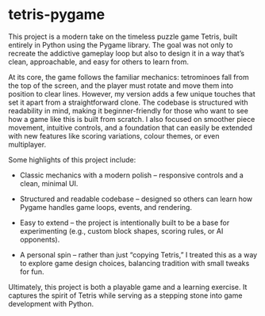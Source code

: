 # tetris-pygame

This project is a modern take on the timeless puzzle game Tetris, built entirely in Python using the Pygame library. The goal was not only to recreate the addictive gameplay loop but also to design it in a way that’s clean, approachable, and easy for others to learn from.

At its core, the game follows the familiar mechanics: tetrominoes fall from the top of the screen, and the player must rotate and move them into position to clear lines. However, my version adds a few unique touches that set it apart from a straightforward clone. The codebase is structured with readability in mind, making it beginner-friendly for those who want to see how a game like this is built from scratch. I also focused on smoother piece movement, intuitive controls, and a foundation that can easily be extended with new features like scoring variations, colour themes, or even multiplayer.

Some highlights of this project include:

- Classic mechanics with a modern polish – responsive controls and a clean, minimal UI.

- Structured and readable codebase – designed so others can learn how Pygame handles game loops, events, and rendering.

- Easy to extend – the project is intentionally built to be a base for experimenting (e.g., custom block shapes, scoring rules, or AI opponents).

- A personal spin – rather than just “copying Tetris,” I treated this as a way to explore game design choices, balancing tradition with small tweaks for fun.

Ultimately, this project is both a playable game and a learning exercise. It captures the spirit of Tetris while serving as a stepping stone into game development with Python.
